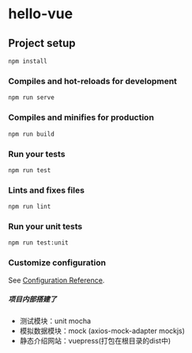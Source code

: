 # hello-vue

## Project setup
```
npm install
```

### Compiles and hot-reloads for development
```
npm run serve
```

### Compiles and minifies for production
```
npm run build
```

### Run your tests
```
npm run test
```

### Lints and fixes files
```
npm run lint
```

### Run your unit tests
```
npm run test:unit
```

### Customize configuration
See [Configuration Reference](https://cli.vuejs.org/config/).
##### 项目内部搭建了
- 测试模块：unit mocha
- 模拟数据模块：mock (axios-mock-adapter mockjs)
- 静态介绍网站：vuepress(打包在根目录的dist中)
